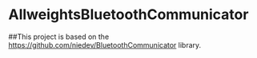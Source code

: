 # AllweightsBluetoothCommunicator

##This project is based on the https://github.com/niedev/BluetoothCommunicator library.

